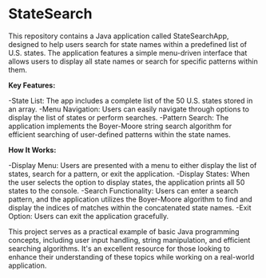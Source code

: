 # StateSearch
This repository contains a Java application called StateSearchApp, designed to help users search for state names within a predefined list of U.S. states. The application features a simple menu-driven interface that allows users to display all state names or search for specific patterns within them.

<b>Key Features:</b>

-State List: The app includes a complete list of the 50 U.S. states stored in an array.
-Menu Navigation: Users can easily navigate through options to display the list of states or perform searches.
-Pattern Search: The application implements the Boyer-Moore string search algorithm for efficient searching of user-defined patterns within the state names.

<b>How It Works:</b>

-Display Menu: Users are presented with a menu to either display the list of states, search for a pattern, or exit the application.
-Display States: When the user selects the option to display states, the application prints all 50 states to the console.
-Search Functionality: Users can enter a search pattern, and the application utilizes the Boyer-Moore algorithm to find and display the indices of matches within the concatenated state names.
-Exit Option: Users can exit the application gracefully.

This project serves as a practical example of basic Java programming concepts, including user input handling, string manipulation, and efficient searching algorithms. It's an excellent resource for those looking to enhance their understanding of these topics while working on a real-world application.
